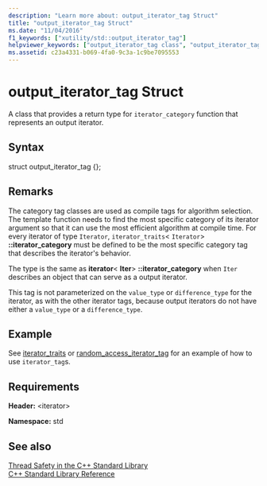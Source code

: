```yaml
---
description: "Learn more about: output_iterator_tag Struct"
title: "output_iterator_tag Struct"
ms.date: "11/04/2016"
f1_keywords: ["xutility/std::output_iterator_tag"]
helpviewer_keywords: ["output_iterator_tag class", "output_iterator_tag struct"]
ms.assetid: c23a4331-b069-4fa0-9c3a-1c9be7095553
---
```

# output_iterator_tag Struct

A class that provides a return type for `iterator_category` function that represents an output iterator.

## Syntax

struct output_iterator_tag {};

## Remarks

The category tag classes are used as compile tags for algorithm selection. The template function needs to find the most specific category of its iterator argument so that it can use the most efficient algorithm at compile time. For every iterator of type `Iterator`, `iterator_traits`< `Iterator`> **::iterator_category** must be defined to be the most specific category tag that describes the iterator's behavior.

The type is the same as **iterator**\< **Iter**> **::iterator_category** when `Iter` describes an object that can serve as a output iterator.

This tag is not parameterized on the `value_type` or `difference_type` for the iterator, as with the other iterator tags, because output iterators do not have either a `value_type` or a `difference_type`.

## Example

See [iterator_traits](../standard-library/iterator-traits-struct.md) or [random_access_iterator_tag](../standard-library/random-access-iterator-tag-struct.md) for an example of how to use `iterator_tag`s.

## Requirements

**Header:** \<iterator>

**Namespace:** std

## See also

[Thread Safety in the C++ Standard Library](../standard-library/thread-safety-in-the-cpp-standard-library.md)\
[C++ Standard Library Reference](../standard-library/cpp-standard-library-reference.md)

